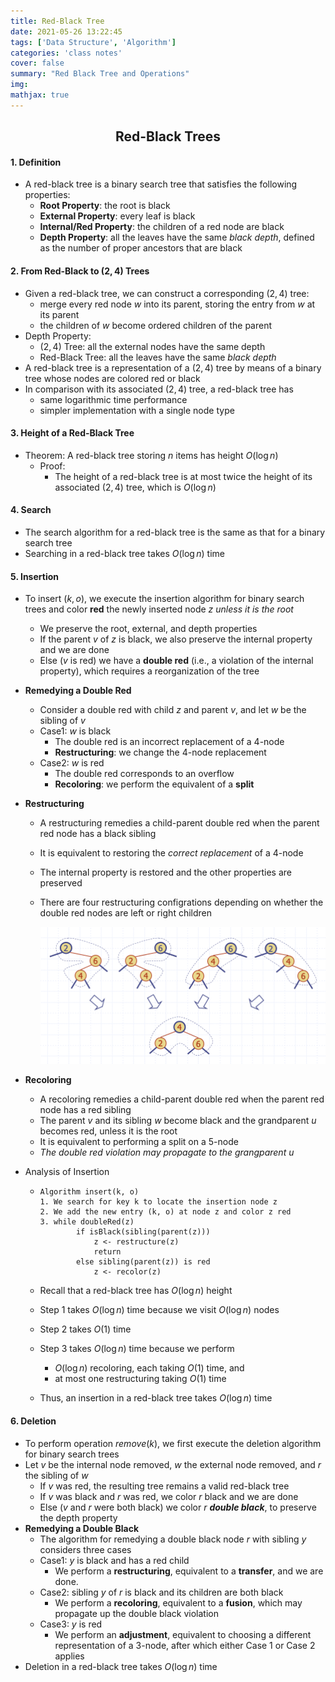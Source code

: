 ```yaml
---
title: Red-Black Tree
date: 2021-05-26 13:22:45
tags: ['Data Structure', 'Algorithm']
categories: 'class notes'
cover: false
summary: "Red Black Tree and Operations"
img:
mathjax: true
---
```


<h2 align='center'>Red-Black Trees</h2>

#### 1. Definition

* A red-black tree is a binary search tree that satisfies the following properties:
  * **Root Property**: the root is black
  * **External Property**: every leaf is black
  * **Internal/Red Property**: the children of a red node are black
  * **Depth Property**: all the leaves have the same *black depth*, defined as the number of proper ancestors that are black

#### 2. From Red-Black to $(2,4)$ Trees

* Given a red-black tree, we can construct a corresponding $(2,4)$ tree:
  * merge every red node $w$ into its parent, storing the entry from $w$ at its parent
  * the children of $w$ become ordered children of the parent
* Depth Property:
  * $(2,4)$ Tree: all the external nodes have the same depth
  * Red-Black Tree: all the leaves have the same *black depth*
* A red-black tree is a representation of a $(2,4)$ tree by means of a binary tree whose nodes are colored red or black
* In comparison with its associated $(2,4)$ tree, a red-black tree has
  * same logarithmic time performance
  * simpler implementation with a single node type

#### 3. Height of a Red-Black Tree

* Theorem: A red-black tree storing $n$ items has height $O(\log n)$
  * Proof:
    * The height of a red-black tree is at most twice the height of its associated $(2,4)$ tree, which is $O(\log n)$

#### 4. Search

* The search algorithm for a red-black tree is the same as that for a binary search tree
* Searching in a red-black tree takes $O(\log n)$ time

#### 5. Insertion

* To insert $(k, o)$, we execute the insertion algorithm for binary search trees and color **red** the newly inserted node $z$ *unless it is the root*

  * We preserve the root, external, and depth properties
  * If the parent $v$ of $z$ is black, we also preserve the internal property and we are done
  * Else ($v$ is red) we have a **double red** (i.e., a violation of the internal property), which requires a reorganization of the tree

* **Remedying a Double Red**

  * Consider a double red with child $z$ and parent $v$, and let $w$ be the sibling of $v$
  * Case1: $w$ is black
    * The double red is an incorrect replacement of a 4-node
    * **Restructuring**: we change the 4-node replacement
  * Case2: $w$ is red
    * The double red corresponds to an overflow
    * **Recoloring**: we perform the equivalent of a **split**

* **Restructuring**

  * A restructuring remedies a child-parent double red when the parent red node has a black sibling

  * It is equivalent to restoring the *correct replacement* of a 4-node

  * The internal property is restored and the other properties are preserved

  * There are four restructuring configrations depending on whether the double red nodes are left or right children

    <img src="Red-Black-Tree/Screen Shot 2021-05-10 at 7.22.25 PM.png" style="zoom:50%;" />

* **Recoloring**

  * A recoloring remedies a child-parent double red when the parent red node has a red sibling
  * The parent $v$ and its sibling $w$ become black and the grandparent $u$ becomes red, unless it is the root
  * It is equivalent to performing a split on a 5-node
  * *The double red violation may propagate to the grangparent $u$*

* Analysis of Insertion

  * ```pseudocode
    Algorithm insert(k, o)
    1. We search for key k to locate the insertion node z
    2. We add the new entry (k, o) at node z and color z red
    3. while doubleRed(z)
    		if isBlack(sibling(parent(z)))
    			z <- restructure(z)
    			return
    		else sibling(parent(z)) is red
    			z <- recolor(z)
    ```

  * Recall that a red-black tree has $O(\log n)$ height

  * Step 1 takes $O(\log n)$ time because we visit $O(\log n)$ nodes

  * Step 2 takes $O(1)$ time

  * Step 3 takes $O(\log n)$ time because we perform

    * $O(\log n)$ recoloring, each taking $O(1)$ time, and
    * at most one restructuring taking $O(1)$ time

  * Thus, an insertion in a red-black tree takes $O(\log n)$ time

#### 6. Deletion

* To perform operation $remove(k)$, we first execute the deletion algorithm for binary search trees
* Let $v$ be the internal node removed, $w$ the external node removed, and $r$ the sibling of $w$
  * If $v$ was red, the resulting tree remains a valid red-black tree
  * If $v$ was black and $r$ was red, we color $r$ black and we are done
  * Else ($v$ and $r$ were both black) we color $r$ ***double black***, to preserve the depth property
* **Remedying a Double Black**
  * The algorithm for remedying a double black node $r$ with sibling $y$ considers three cases
  * Case1: $y$ is black and has a red child
    * We perform a **restructuring**, equivalent to a **transfer**, and we are done.
  * Case2: sibling $y$ of $r$ is black and its children are both black
    * We perform a **recoloring**, equivalent to a **fusion**, which may propagate up the double black violation
  * Case3: $y$ is red
    * We perform an **adjustment**, equivalent to choosing a different representation of a 3-node, after which either Case 1 or Case 2 applies
* Deletion in a red-black tree takes $O(\log n)$ time
